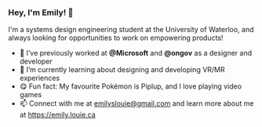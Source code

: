 ### Hey, I'm Emily! 🐧

I'm a systems design engineering student at the University of Waterloo, and always looking for opportunities to work on empowering products!

- 🙌  I’ve previously worked at **@Microsoft** and **@ongov** as a designer and developer
- 🌱  I’m currently learning about designing and developing VR/MR experiences
- 😋  Fun fact: My favourite Pokémon is Piplup, and I love playing video games
- 📫  Connect with me at emilyslouie@gmail.com and learn more about me at https://emily.louie.ca


